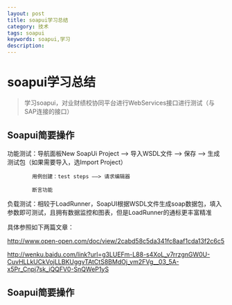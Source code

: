 ```yaml
---
layout: post
title: soapui学习总结
category: 技术
tags: soapui
keywords: soapui,学习
description: 
---
```


# soapui学习总结

> 学习soapui，对业财绩校协同平台进行WebServices接口进行测试（与SAP连接的接口）

## Soapui简要操作
  功能测试：导航面板New SoapUi Project ——> 导入WSDL文件 ——> 保存 ——> 生成测试包（如果需要导入，选Import Project）
            
            用例创建：test steps ——> 请求编辑器
            
            断言功能
  
  负载测试：相较于LoadRunner，SoapUI根据WSDL文件生成soap数据包，填入参数即可测试，且拥有数据监控和图表，但是LoadRunner的通标更丰富精准

具体参照如下两篇文章：

http://www.open-open.com/doc/view/2cabd58c5da341fc8aaf1cda13f2c6c5

http://wenku.baidu.com/link?url=g3LUEFm-L88-s4XoL_v7rrzgnGW0U-CuvHLLkUCkVojLLBKUggvTAtCtS8BMdOj_vm2FVg__03_5A-x5Pr_Cnpj7sk_iQQFV0-SnQWeP1yS

## Soapui简要操作
